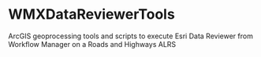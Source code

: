 # WMXDataReviewerTools
ArcGIS geoprocessing tools and scripts to execute Esri Data Reviewer from Workflow Manager on a Roads and Highways ALRS
